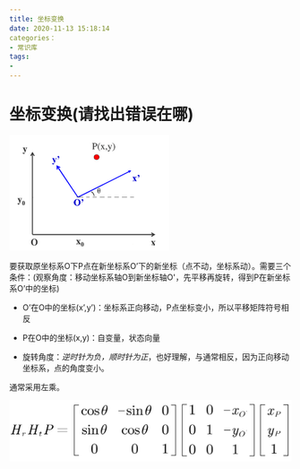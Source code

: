 ```yaml
---
title: 坐标变换
date: 2020-11-13 15:18:14
categories：
- 常识库
tags:
- 
---
```


# 坐标变换(请找出错误在哪)

<img src="坐标变换/image-20201113151857377.png" alt="image-20201113151857377" style="zoom:67%;" />

要获取原坐标系O下P点在新坐标系O’下的新坐标（点不动，坐标系动）。需要三个条件：(观察角度：移动坐标系轴O到新坐标轴O'，先平移再旋转，得到P在新坐标系O’中的坐标)

- O’在O中的坐标(x’,y’)：坐标系正向移动，P点坐标变小，所以平移矩阵符号相反

- P在O中的坐标(x,y)：自变量，状态向量
- 旋转角度：*逆时针为负，顺时针为正*，也好理解，与通常相反，因为正向移动坐标系，点的角度变小。



通常采用左乘。

<img src="坐标变换/image-20201113152959547.png" alt="image-20201113152959547" style="zoom:50%;" />

